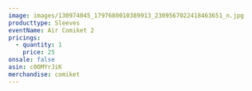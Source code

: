 ```yaml
---
image: images/130974045_1797680010389913_2309567022418463651_n.jpg
producttype: Sleeves
eventName: Air Comiket 2
pricings:
  - quantity: 1
    price: 25
onsale: false
asin: c0OMYrJiK
merchandise: comiket
---
```

